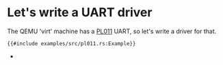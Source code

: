 # Let's write a UART driver

The QEMU 'virt' machine has a [PL011][1] UART, so let's write a driver for that.

```rust,editable,compile_fail
{{#include examples/src/pl011.rs:Example}}
```

- [1]: https://developer.arm.com/documentation/ddi0183/g
